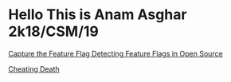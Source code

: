 # Hello This is Anam Asghar 2k18/CSM/19


 [Capture the Feature Flag Detecting Feature Flags in Open Source](./CapturetheFeatureFlagDetectingFeatureFlagsinOpenSource/readme.md)


 [Cheating Death](./CheatingDeath/readme.md)